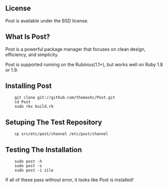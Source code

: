 ## License

Post is available under the BSD license.

## What Is Post?

Post is a powerful package manager that focuses on clean design, efficiency, and simplicity.

Post is supported running on the Rubinius(1.1+), but works well on Ruby 1.8 or 1.9.

## Installing Post

        git clone git://github.com/thomashc/Post.git
        cd Post
        sudo rbx build.rb

## Setuping The Test Repository

        cp src/etc/post/channel /etc/post/channel

## Testing The Installation

        sudo post -h
        sudo post -s
        sudo post -i zile

If all of these pass without error, it looks like Post is installed!